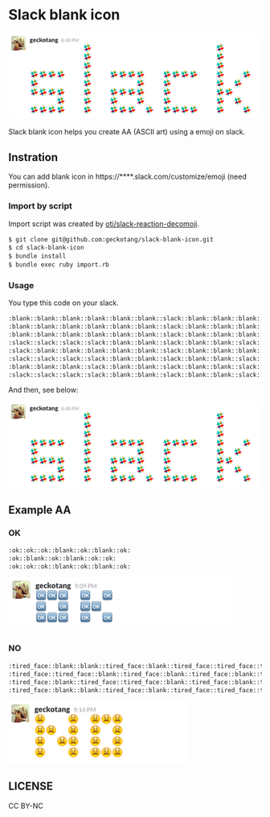 # Slack blank icon

![](ss.png)

Slack blank icon helps you create AA (ASCII art) using a emoji on slack.

## Instration

You can add blank icon in https://****.slack.com/customize/emoji (need permission).

### Import by script

Import script was created by [oti/slack-reaction-decomoji](https://github.com/oti/slack-reaction-decomoji).

```sh
$ git clone git@github.com:geckotang/slack-blank-icon.git
$ cd slack-blank-icon
$ bundle install
$ bundle exec ruby import.rb
```

### Usage

You type this code on your slack.

```
:blank::blank::blank::blank::blank::blank::slack::blank::blank::blank::blank::blank::blank::blank::blank::blank::blank::blank::blank::blank::blank::slack:
:blank::blank::blank::blank::blank::blank::slack::blank::blank::blank::blank::blank::blank::blank::blank::blank::blank::blank::blank::blank::blank::slack:
:blank::blank::blank::blank::blank::blank::slack::blank::blank::blank::blank::blank::blank::blank::blank::blank::blank::blank::blank::blank::blank::slack:
:slack::slack::slack::slack::blank::blank::slack::blank::blank::slack::slack::slack::slack::blank::blank::slack::slack::slack::slack::blank::blank::slack::blank::blank::slack:
:slack::blank::blank::blank::blank::blank::slack::blank::blank::blank::blank::blank::slack::blank::blank::slack::blank::blank::blank::blank::blank::slack::blank::slack:
:slack::slack::slack::slack::blank::blank::slack::blank::blank::slack::slack::slack::slack::blank::blank::slack::blank::blank::blank::blank::blank::slack::slack:
:blank::blank::blank::slack::blank::blank::slack::blank::blank::slack::blank::blank::slack::blank::blank::slack::blank::blank::blank::blank::blank::slack::blank::slack:
:slack::slack::slack::slack::blank::blank::slack::blank::blank::slack::slack::slack::blank::slack::blank::slack::slack::slack::slack::blank::blank::slack::blank::blank::slack:
```

And then, see below:

![](ss.png)

## Example AA

### OK

```
:ok::ok::ok::blank::ok::blank::ok:
:ok::blank::ok::blank::ok::ok:
:ok::ok::ok::blank::ok::blank::ok:
```

![](ok.png)

### NO

```
:tired_face::blank::blank::tired_face::blank::tired_face::tired_face::tired_face:
:tired_face::tired_face::blank::tired_face::blank::tired_face::blank::tired_face:
:tired_face::blank::tired_face::tired_face::blank::tired_face::blank::tired_face:
:tired_face::blank::blank::tired_face::blank::tired_face::tired_face::tired_face:
```

![](no.png)

## LICENSE

CC BY-NC
